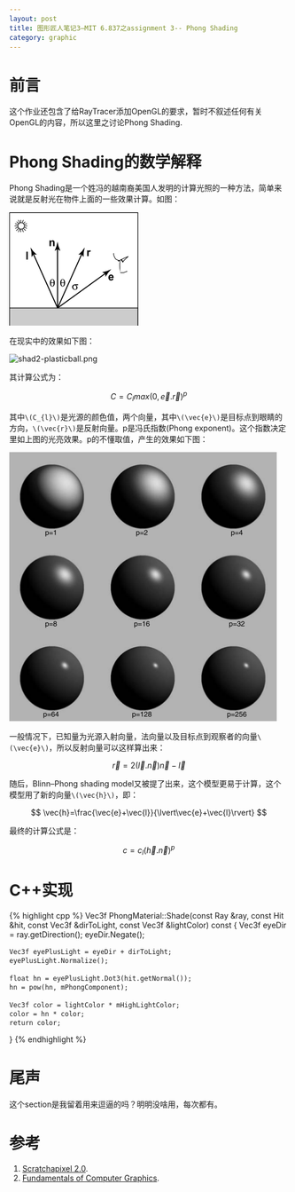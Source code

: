 ```yaml
---
layout: post
title: 图形匠人笔记3—MIT 6.837之assignment 3-- Phong Shading
category: graphic
---
```


# 前言 #

这个作业还包含了给RayTracer添加OpenGL的要求，暂时不叙述任何有关OpenGL的内容，所以这里之讨论Phong Shading.

# Phong Shading的数学解释 #

Phong Shading是一个姓冯的越南裔美国人发明的计算光照的一种方法，简单来说就是反射光在物件上面的一些效果计算。如图：

![PhongModel.png](/images/notes/mit_graphic/PhongModel.png  "PhongModel.png")

在现实中的效果如下图：

![shad2-plasticball.png](http://www.scratchapixel.com/images/upload/shading-intro2/shad2-plasticball.png  "shad2-plasticball.png")

其计算公式为：

$$
C=C_{l}{max(0, \vec{e}.\vec{r})}^p
$$

其中`\(C_{l}\)`是光源的颜色值，两个向量，其中`\(\vec{e}\)`是目标点到眼睛的方向，`\(\vec{r}\)`是反射向量。p是冯氏指数(Phong exponent)。这个指数决定里如上图的光亮效果。p的不懂取值，产生的效果如下图：

![Phong_Exponent.png](/images/notes/mit_graphic/Phong_Exponent.png  "Phong_Exponent.png")

一般情况下，已知量为光源入射向量，法向量以及目标点到观察者的向量`\(\vec{e}\)`，所以反射向量可以这样算出来：

$$
\vec{r}=2(\vec{l}.\vec{n})\vec{n}-\vec{l}
$$

随后，Blinn–Phong shading model又被提了出来，这个模型更易于计算，这个模型用了新的向量`\(\vec{h}\)`，即：

$$
\vec{h}=\frac{\vec{e}+\vec{l}}{\lvert\vec{e}+\vec{l}\rvert}
$$

最终的计算公式是：

$$
c=c_{l}{(\vec{h}.\vec{n})}^p
$$

# C++实现 #

{% highlight cpp %}
Vec3f PhongMaterial::Shade(const Ray &ray, const Hit &hit, const Vec3f &dirToLight, 
                                                     const Vec3f &lightColor) const
{
    Vec3f eyeDir = ray.getDirection();
    eyeDir.Negate();

    Vec3f eyePlusLight = eyeDir + dirToLight;
    eyePlusLight.Normalize();

    float hn = eyePlusLight.Dot3(hit.getNormal());
    hn = pow(hn, mPhongComponent);

    Vec3f color = lightColor * mHighLightColor;
    color = hn * color;
    return color;
}
{% endhighlight %}

# 尾声 #

这个section是我留着用来逗逼的吗？明明没啥用，每次都有。

# 参考 #

1. [Scratchapixel 2.0](http://www.scratchapixel.com "Scratchapixel 2.0").
2. [Fundamentals of Computer Graphics](https://www.amazon.com/Fundamentals-Computer-Graphics-Fourth-Marschner/dp/1482229390).
